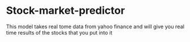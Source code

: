 # Stock-market-predictor
This model takes real tome data from yahoo finance and will give you real time results of the stocks that you put into it
